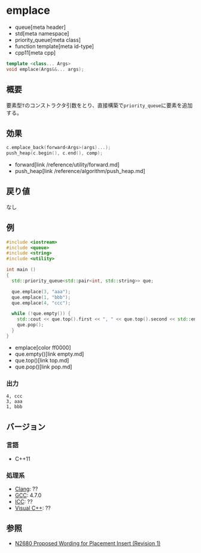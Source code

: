 # emplace
* queue[meta header]
* std[meta namespace]
* priority_queue[meta class]
* function template[meta id-type]
* cpp11[meta cpp]

```cpp
template <class... Args>
void emplace(Args&&... args);
```

## 概要
要素型`T`のコンストラクタ引数をとり、直接構築で`priority_queue`に要素を追加する。


## 効果

```cpp
c.emplace_back(forward<Args>(args)...);
push_heap(c.begin(), c.end(), comp);
```
* forward[link /reference/utility/forward.md]
* push_heap[link /reference/algorithm/push_heap.md]


## 戻り値
なし


## 例
```cpp example
#include <iostream>
#include <queue>
#include <string>
#include <utility>

int main ()
{
  std::priority_queue<std::pair<int, std::string>> que;

  que.emplace(3, "aaa");
  que.emplace(1, "bbb");
  que.emplace(4, "ccc");

  while (!que.empty()) {
    std::cout << que.top().first << ", " << que.top().second << std::endl;
    que.pop();
  }
}
```
* emplace[color ff0000]
* que.empty()[link empty.md]
* que.top()[link top.md]
* que.pop()[link pop.md]

### 出力
```
4, ccc
3, aaa
1, bbb
```

## バージョン
### 言語
- C++11

### 処理系
- [Clang](/implementation.md#clang): ??
- [GCC](/implementation.md#gcc): 4.7.0
- [ICC](/implementation.md#icc): ??
- [Visual C++](/implementation.md#visual_cpp): ??

## 参照
- [N2680 Proposed Wording for Placement Insert (Revision 1)](http://www.open-std.org/jtc1/sc22/wg21/docs/papers/2008/n2680.pdf)


